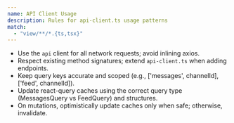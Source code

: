 ```yaml
---
name: API Client Usage
description: Rules for api-client.ts usage patterns
match:
  - "view/**/*.{ts,tsx}"
---
```


- Use the `api` client for all network requests; avoid inlining axios.
- Respect existing method signatures; extend `api-client.ts` when adding endpoints.
- Keep query keys accurate and scoped (e.g., ['messages', channelId], ['feed', channelId]).
- Update react-query caches using the correct query type (MessagesQuery vs FeedQuery) and structures.
- On mutations, optimistically update caches only when safe; otherwise, invalidate.

